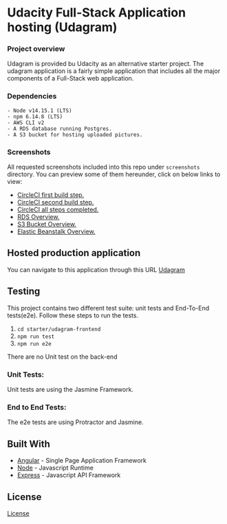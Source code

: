 # Udacity Full-Stack Application hosting (Udagram)


### **Project overview**

Udagram is provided bu Udacity as an alternative starter project. The udagram application is a fairly simple application that includes all the major components of a Full-Stack web application.

### **Dependencies**

```
- Node v14.15.1 (LTS)
- npm 6.14.8 (LTS)
- AWS CLI v2
- A RDS database running Postgres.
- A S3 bucket for hosting uploaded pictures.
```

### **Screenshots**

All requested screenshots included into this repo under `screenshots` directory.
You can preview some of them hereunder, click on below links to view:

- [CircleCI first build step.](http://zabuck012999.s3-website-us-east-1.amazonaws.com/screenshots/CircleCI-1.Build.jpg)
- [CircleCI second build step.](http://zabuck012999.s3-website-us-east-1.amazonaws.com/screenshots/CircleCI-2.Deploy.jpg)
- [CircleCI all steps completed.](http://zabuck012999.s3-website-us-east-1.amazonaws.com/screenshots/CircleCI-All_Steps.jpg)
- [RDS Overview.](http://zabuck012999.s3-website-us-east-1.amazonaws.com/screenshots/RDS-Overview.jpg)
- [S3 Bucket Overview.](http://zabuck012999.s3-website-us-east-1.amazonaws.com/screenshots/S3.jpg)
- [Elastic Beanstalk Overview.](http://zabuck012999.s3-website-us-east-1.amazonaws.com/screenshots/EB.jpg)

## Hosted production application

You can navigate to this application through this URL [Udagram](http://zabuck012999.s3-website-us-east-1.amazonaws.com)

## Testing

This project contains two different test suite: unit tests and End-To-End tests(e2e). Follow these steps to run the tests.

1. `cd starter/udagram-frontend`
1. `npm run test`
1. `npm run e2e`

There are no Unit test on the back-end

### Unit Tests:

Unit tests are using the Jasmine Framework.

### End to End Tests:

The e2e tests are using Protractor and Jasmine.

## Built With

- [Angular](https://angular.io/) - Single Page Application Framework
- [Node](https://nodejs.org) - Javascript Runtime
- [Express](https://expressjs.com/) - Javascript API Framework

## License

[License](LICENSE.txt)
